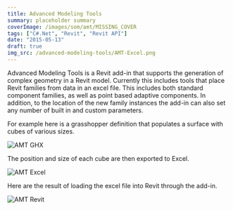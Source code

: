 ```yaml
---
title: Advanced Modeling Tools
summary: placeholder summary
coverImage: /images/som/amt/MISSING_COVER
tags: ["C#.Net", "Revit", "Revit API"]
date: "2015-05-13"
draft: true
img_src: /advanced-modeling-tools/AMT-Excel.png
---
```


Advanced Modeling Tools is a Revit add-in that supports the generation of complex geometry in a Revit model. Currently this includes tools that place Revit families from data in an excel file. This includes both standard component families, as well as point based adaptive components. In addition, to the location of the new family instances the add-in can also set any number of built in and custom parameters.

For example here is a grasshopper definition that populates a surface with cubes of various sizes.

![AMT GHX](AMT-Excel.png)

The position and size of each cube are then exported to Excel.

![AMT Excel](AMT-Excel.png)

Here are the result of loading the excel file into Revit through the add-in.

![AMT Revit](AMT-Revit.png)
